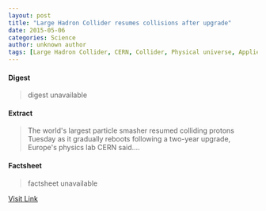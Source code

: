 ```yaml
---
layout: post
title: "Large Hadron Collider resumes collisions after upgrade"
date: 2015-05-06
categories: Science
author: unknown author
tags: [Large Hadron Collider, CERN, Collider, Physical universe, Applied and interdisciplinary physics, Physics, Physical sciences, Particle physics, Physical cosmology, Science, Nature, Mechanics]
---
```



#### Digest
>digest unavailable

#### Extract
>The world's largest particle smasher resumed colliding protons Tuesday as it gradually reboots following a two-year upgrade, Europe's physics lab CERN said....

#### Factsheet
>factsheet unavailable

[Visit Link](http://phys.org/news350053188.html)


